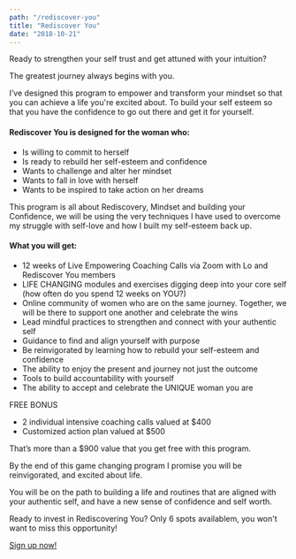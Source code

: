 ```yaml
---
path: "/rediscover-you"
title: "Rediscover You"
date: "2018-10-21"
---
```


Ready to strengthen your self trust and get attuned with your intuition?

The greatest journey always begins with you.

I’ve designed this program to empower and transform your mindset so that you can achieve a life you're excited about. To build your self esteem so that you have the confidence to go out there and get it for yourself.

#### Rediscover You is designed for the woman who:

- Is willing to commit to herself
- Is ready to rebuild her self-esteem and confidence
- Wants to challenge and alter her mindset
- Wants to fall in love with herself
- Wants to be inspired to take action on her dreams

This program is all about Rediscovery, Mindset and building your Confidence, we will be using the very techniques I have used to overcome my struggle with self-love and how I built my self-esteem back up.

#### What you will get:

- 12 weeks of Live Empowering Coaching Calls via Zoom with Lo and Rediscover You members
- LIFE CHANGING modules and exercises digging deep into your core self (how often do you spend 12 weeks on YOU?)
- Online community of women who are on the same journey. Together, we will be there to support one another and celebrate the wins
- Lead mindful practices to strengthen and connect with your authentic self
- Guidance to find and align yourself with purpose
- Be reinvigorated by learning how to rebuild your self-esteem and confidence
- The ability to enjoy the present and journey not just the outcome
- Tools to build accountability with yourself
- The ability to accept and celebrate the UNIQUE woman you are

FREE BONUS

- 2 individual intensive coaching calls valued at $400
- Customized action plan valued at $500

That’s more than a $900 value that you get free with this program.

By the end of this game changing program I promise you will be reinvigorated, and excited about life.

You will be on the path to building a life and routines that are aligned with your authentic self, and have a new sense of confidence and self worth.

Ready to invest in Rediscovering You? Only 6 spots availablem, you won't want to miss this opportunity!

<div class="cta__container">
  <a class="cta__button" href="/sign-up">Sign up now!</a>
</div>
